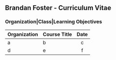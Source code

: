 ## Brandan Foster - Curriculum Vitae
### Organization|Class|Learning Objectives
| Organization      | Course Title  | Date |
|-------------------|---------------|:----:|
| a  | b  | c |
| d  | e  | f |
